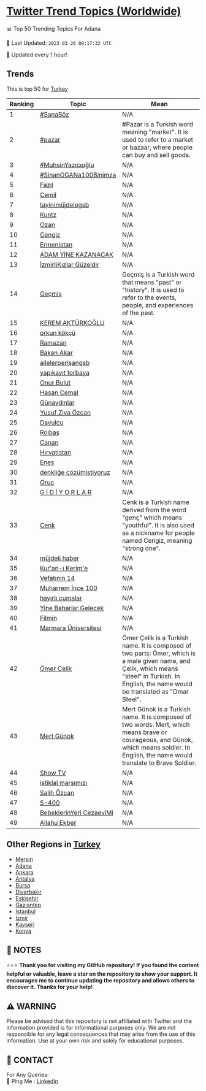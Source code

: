 [Twitter Trend Topics (Worldwide)](https://github.com/ErcinDedeoglu/Twitter-Trend-Topics)
==========


📊 Top 50 Trending Topics For Adana

📆 Last Updated: `2023-03-26 09:17:32 UTC`

🔧 Updated every 1 hour!


## Trends

This is top 50 for [Turkey](</Turkey>)

| Ranking | Topic | Mean |
| ------- | ------------ | ------------ |
| 1 | [#SanaSöz](http://twitter.com/search?q=%23SanaS%c3%b6z) | N/A |
| 2 | [#pazar](http://twitter.com/search?q=%23pazar) | #Pazar is a Turkish word meaning "market". It is used to refer to a market or bazaar, where people can buy and sell goods. |
| 3 | [#MuhsinYazıcıoğlu](http://twitter.com/search?q=%23MuhsinYaz%c4%b1c%c4%b1o%c4%9flu) | N/A |
| 4 | [#SinanOGANa100Binimza](http://twitter.com/search?q=%23SinanOGANa100Binimza) | N/A |
| 5 | [Fazıl](http://twitter.com/search?q=Faz%c4%b1l) | N/A |
| 6 | [Cemil](http://twitter.com/search?q=Cemil) | N/A |
| 7 | [tayinimüjdelegsb](http://twitter.com/search?q=tayinim%c3%bcjdelegsb) | N/A |
| 8 | [Kuntz](http://twitter.com/search?q=Kuntz) | N/A |
| 9 | [Ozan](http://twitter.com/search?q=Ozan) | N/A |
| 10 | [Cengiz](http://twitter.com/search?q=Cengiz) | N/A |
| 11 | [Ermenistan](http://twitter.com/search?q=Ermenistan) | N/A |
| 12 | [ADAM YİNE KAZANACAK](http://twitter.com/search?q=ADAM+Y%c4%b0NE+KAZANACAK) | N/A |
| 13 | [İzmirliKızlar Güzeldir](http://twitter.com/search?q=%c4%b0zmirliK%c4%b1zlar+G%c3%bczeldir) | N/A |
| 14 | [Geçmiş](http://twitter.com/search?q=Ge%c3%a7mi%c5%9f) | Geçmiş is a Turkish word that means "past" or "history". It is used to refer to the events, people, and experiences of the past. |
| 15 | [KEREM AKTÜRKOĞLU](http://twitter.com/search?q=KEREM+AKT%c3%9cRKO%c4%9eLU) | N/A |
| 16 | [orkun kökçü](http://twitter.com/search?q=orkun+k%c3%b6k%c3%a7%c3%bc) | N/A |
| 17 | [Ramazan](http://twitter.com/search?q=Ramazan) | N/A |
| 18 | [Bakan Akar](http://twitter.com/search?q=Bakan+Akar) | N/A |
| 19 | [ailelerperişangsb](http://twitter.com/search?q=ailelerperi%c5%9fangsb) | N/A |
| 20 | [yapıkayıt torbaya](http://twitter.com/search?q=yap%c4%b1kay%c4%b1t+torbaya) | N/A |
| 21 | [Onur Bulut](http://twitter.com/search?q=Onur+Bulut) | N/A |
| 22 | [Hasan Cemal](http://twitter.com/search?q=Hasan+Cemal) | N/A |
| 23 | [Günaydınlar](http://twitter.com/search?q=G%c3%bcnayd%c4%b1nlar) | N/A |
| 24 | [Yusuf Ziya Özcan](http://twitter.com/search?q=Yusuf+Ziya+%c3%96zcan) | N/A |
| 25 | [Davulcu](http://twitter.com/search?q=Davulcu) | N/A |
| 26 | [Rojbaş](http://twitter.com/search?q=Rojba%c5%9f) | N/A |
| 27 | [Canan](http://twitter.com/search?q=Canan) | N/A |
| 28 | [Hırvatistan](http://twitter.com/search?q=H%c4%b1rvatistan) | N/A |
| 29 | [Enes](http://twitter.com/search?q=Enes) | N/A |
| 30 | [denkliğe çözümistiyoruz](http://twitter.com/search?q=denkli%c4%9fe+%c3%a7%c3%b6z%c3%bcmistiyoruz) | N/A |
| 31 | [Oruç](http://twitter.com/search?q=Oru%c3%a7) | N/A |
| 32 | [G İ D İ Y O R L A R](http://twitter.com/search?q=G+%c4%b0+D+%c4%b0+Y+O+R+L+A+R) | N/A |
| 33 | [Cenk](http://twitter.com/search?q=Cenk) | Cenk is a Turkish name derived from the word "genç" which means "youthful". It is also used as a nickname for people named Cengiz, meaning "strong one". |
| 34 | [müjdeli haber](http://twitter.com/search?q=m%c3%bcjdeli+haber) | N/A |
| 35 | [Kur'an-ı Kerim'e](http://twitter.com/search?q=Kur%27an-%c4%b1+Kerim%27e) | N/A |
| 36 | [Vefatının 14](http://twitter.com/search?q=Vefat%c4%b1n%c4%b1n+14) | N/A |
| 37 | [Muharrem İnce 100](http://twitter.com/search?q=Muharrem+%c4%b0nce+100) | N/A |
| 38 | [hayırlı cumalar](http://twitter.com/search?q=hay%c4%b1rl%c4%b1+cumalar) | N/A |
| 39 | [Yine Baharlar Gelecek](http://twitter.com/search?q=Yine+Baharlar+Gelecek) | N/A |
| 40 | [Filmin](http://twitter.com/search?q=Filmin) | N/A |
| 41 | [Marmara Üniversitesi](http://twitter.com/search?q=Marmara+%c3%9cniversitesi) | N/A |
| 42 | [Ömer Çelik](http://twitter.com/search?q=%c3%96mer+%c3%87elik) | Ömer Çelik is a Turkish name. It is composed of two parts: Ömer, which is a male given name, and Çelik, which means "steel" in Turkish. In English, the name would be translated as "Omar Steel". |
| 43 | [Mert Günok](http://twitter.com/search?q=Mert+G%c3%bcnok) | Mert Günok is a Turkish name. It is composed of two words: Mert, which means brave or courageous, and Günok, which means soldier. In English, the name would translate to Brave Soldier. |
| 44 | [Show TV](http://twitter.com/search?q=Show+TV) | N/A |
| 45 | [i̇stiklal marşımızı](http://twitter.com/search?q=i%cc%87stiklal+mar%c5%9f%c4%b1m%c4%b1z%c4%b1) | N/A |
| 46 | [Salih Özcan](http://twitter.com/search?q=Salih+%c3%96zcan) | N/A |
| 47 | [S-400](http://twitter.com/search?q=S-400) | N/A |
| 48 | [BebeklerinYeri CezaeviMi](http://twitter.com/search?q=BebeklerinYeri+CezaeviMi) | N/A |
| 49 | [Allahu Ekber](http://twitter.com/search?q=Allahu+Ekber) | N/A |



## Other Regions in [Turkey](</Turkey>)

* [Mersin](</Turkey/Mersin.md>)
* [Adana](</Turkey/Adana.md>)
* [Ankara](</Turkey/Ankara.md>)
* [Antalya](</Turkey/Antalya.md>)
* [Bursa](</Turkey/Bursa.md>)
* [Diyarbakır](</Turkey/Diyarbakır.md>)
* [Eskişehir](</Turkey/Eskişehir.md>)
* [Gaziantep](</Turkey/Gaziantep.md>)
* [Istanbul](</Turkey/Istanbul.md>)
* [Izmir](</Turkey/Izmir.md>)
* [Kayseri](</Turkey/Kayseri.md>)
* [Konya](</Turkey/Konya.md>)



## 📝 NOTES

⭐⭐⭐ **Thank you for visiting my GitHub repository! If you found the content helpful or valuable, leave a star on the repository to show your support. It encourages me to continue updating the repository and allows others to discover it. Thanks for your help!**


## ⚠️ WARNING

Please be advised that this repository is not affiliated with Twitter and the information provided is for informational purposes only. We are not responsible for any legal consequences that may arise from the use of this information. Use at your own risk and solely for educational purposes.


## 📨 CONTACT

 For Any Queries:  
            🏓 Ping Me : [LinkedIn](https://www.linkedin.com/in/ercindedeoglu/)
